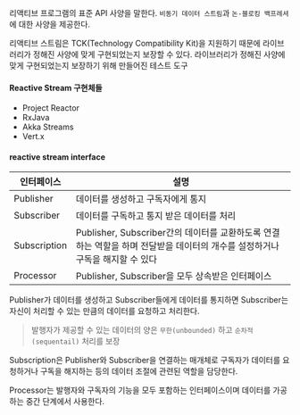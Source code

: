 
리액티브 프로그램의 표준 API 사양을 말한다.
`비동기 데이터 스트림`과 `논-블로킹 백프레셔`에 대한 사양을 제공한다.

리액티브 스트림은 TCK(Technology Compatibility Kit)을 지원하기 때문에 라이브러리가 정해진 사양에 맞게 구현되었는지 보장할 수 있다.
	라이브러리가 정해진 사양에 맞게 구현되었는지 보장하기 위해 만들어진 테스트 도구


#### Reactive Stream 구현체들

- Project Reactor
- RxJava
- Akka Streams
- Vert.x



#### reactive stream interface

| 인터페이스   | 설명                                                                                                                         |
| ------------ | ---------------------------------------------------------------------------------------------------------------------------- |
| Publisher    | 데이터를 생성하고 구독자에게 통지                                                                                            |
| Subscriber   | 데이터를 구독하고 통지 받은 데이터를 처리                                                                                    |
| Subscription | Publisher, Subscriber간의 데이터를 교환하도록 연결하는 역할을 하며 전달받을 데이터의 개수를 설정하거나 구독을 해지할 수 있다 |
| Processor    | Publisher, Subscriber을 모두 상속받은 인터페이스                                                                             |

Publisher가 데이터를 생성하고 Subscriber들에게 데이터를 통지하면 Subscriber는 자신이 처리할 수 있는 만큼의 데이터를 요청하고 처리한다.
> 발행자가 제공할 수 있는 데이터의 양은 `무한(unbounded)` 하고 `순차적(sequentail)` 처리를 보장

Subscription은 Publisher와 Subscriber을 연결하는 매개체로 구독자가 데이터를 요청하거나 구독을 해지하는 등의 데이터 조절에 관련된 역할을 담당한다.

Processor는 발행자와 구독자의 기능을 모두 포함하는 인터페이스이며 데이터를 가공하는 중간 단계에서 사용한다.

